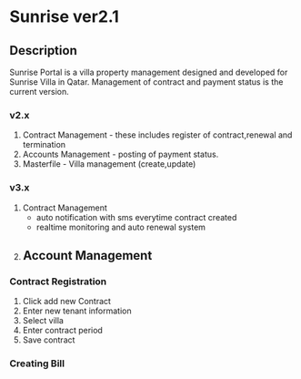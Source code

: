# Sunrise ver2.1 

## Description
Sunrise Portal is a villa property management designed and developed for Sunrise Villa in Qatar.
Management of contract and payment status is the current version.

### v2.x 
1. Contract Management - these includes register of contract,renewal and termination
2. Accounts Management - posting of payment status.
3. Masterfile - Villa management (create,update)

### v3.x
1. Contract Management 
    - auto notification with sms everytime contract created
    - realtime monitoring and auto renewal system
2. Account Management
    - 


### Contract Registration

1. Click add new Contract
2. Enter new tenant information
3. Select villa 
4. Enter contract period
5. Save contract

### Creating Bill




